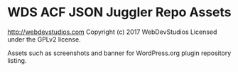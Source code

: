 # WDS ACF JSON Juggler Repo Assets #
http://webdevstudios.com
Copyright (c) 2017 WebDevStudios
Licensed under the GPLv2 license.

Assets such as screenshots and banner for WordPress.org plugin repository listing.